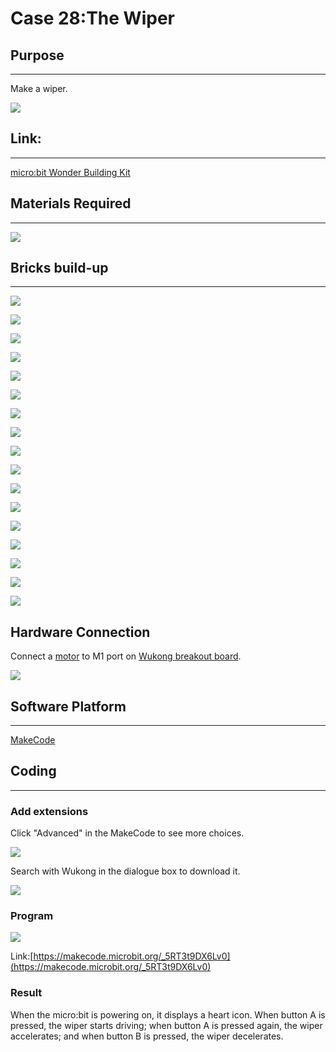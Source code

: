 ﻿# Case 28:The Wiper

## Purpose
---
Make a wiper.

![](https://wiki-media-ef.oss-cn-hongkong.aliyuncs.com//images/Wonder-Building-Kit-case-28-01.png)

## Link:
---
[micro:bit Wonder Building Kit](https://www.elecfreaks.com/micro-bit-wonder-building-kit-without-micro-bit-board.html)

## Materials Required
---
![](https://wiki-media-ef.oss-cn-hongkong.aliyuncs.com//images/Wonder-Building-Kit-step-case-28-01.png)

## Bricks build-up
---
![](https://wiki-media-ef.oss-cn-hongkong.aliyuncs.com//images/Wonder-Building-Kit-step-case-28-02.png)

![](https://wiki-media-ef.oss-cn-hongkong.aliyuncs.com//images/Wonder-Building-Kit-step-case-28-03.png)

![](https://wiki-media-ef.oss-cn-hongkong.aliyuncs.com//images/Wonder-Building-Kit-step-case-28-04.png)

![](https://wiki-media-ef.oss-cn-hongkong.aliyuncs.com//images/Wonder-Building-Kit-step-case-28-05.png)

![](https://wiki-media-ef.oss-cn-hongkong.aliyuncs.com//images/Wonder-Building-Kit-step-case-28-06.png)

![](https://wiki-media-ef.oss-cn-hongkong.aliyuncs.com//images/Wonder-Building-Kit-step-case-28-07.png)

![](https://wiki-media-ef.oss-cn-hongkong.aliyuncs.com//images/Wonder-Building-Kit-step-case-28-08.png)

![](https://wiki-media-ef.oss-cn-hongkong.aliyuncs.com//images/Wonder-Building-Kit-step-case-28-09.png)

![](https://wiki-media-ef.oss-cn-hongkong.aliyuncs.com//images/Wonder-Building-Kit-step-case-28-10.png)

![](https://wiki-media-ef.oss-cn-hongkong.aliyuncs.com//images/Wonder-Building-Kit-step-case-28-11.png)

![](https://wiki-media-ef.oss-cn-hongkong.aliyuncs.com//images/Wonder-Building-Kit-step-case-28-12.png)

![](https://wiki-media-ef.oss-cn-hongkong.aliyuncs.com//images/Wonder-Building-Kit-step-case-28-13.png)

![](https://wiki-media-ef.oss-cn-hongkong.aliyuncs.com//images/Wonder-Building-Kit-step-case-28-14.png)

![](https://wiki-media-ef.oss-cn-hongkong.aliyuncs.com//images/Wonder-Building-Kit-step-case-28-15.png)

![](https://wiki-media-ef.oss-cn-hongkong.aliyuncs.com//images/Wonder-Building-Kit-step-case-28-16.png)

![](https://wiki-media-ef.oss-cn-hongkong.aliyuncs.com//images/Wonder-Building-Kit-step-case-28-17.png)

![](https://wiki-media-ef.oss-cn-hongkong.aliyuncs.com//images/Wonder-Building-Kit-step-case-28-18.png)

## Hardware Connection

Connect a [motor](https://www.elecfreaks.com/geekservo-motor-2kg-compatible-with-lego.html) to M1 port on [Wukong breakout board](https://www.elecfreaks.com/wukong-board-with-lego-holder-for-micro-bit.html).

![](https://wiki-media-ef.oss-cn-hongkong.aliyuncs.com//images/Wonder-Building-Kit-case-28-06.png)

## Software Platform
---
[MakeCode](https://makecode.microbit.org/)

## Coding
---
### Add extensions
Click "Advanced" in the MakeCode to see more choices.

![](https://wiki-media-ef.oss-cn-hongkong.aliyuncs.com//images/Wonder-Building-Kit-case-21-02.png)

Search with Wukong in the dialogue box to download it.

![](https://wiki-media-ef.oss-cn-hongkong.aliyuncs.com//images/Wonder-Building-Kit-case-21-03.png)





### Program

![](https://wiki-media-ef.oss-cn-hongkong.aliyuncs.com//images/Wonder-Building-Kit-case-28-04.png)

Link:[https://makecode.microbit.org/_5RT3t9DX6Lv0](https://makecode.microbit.org/_5RT3t9DX6Lv0)

### Result

When the micro:bit is powering on, it displays a heart icon. When button A is pressed, the wiper starts driving; when button A is pressed again, the wiper accelerates; and when button B is pressed, the wiper decelerates.
